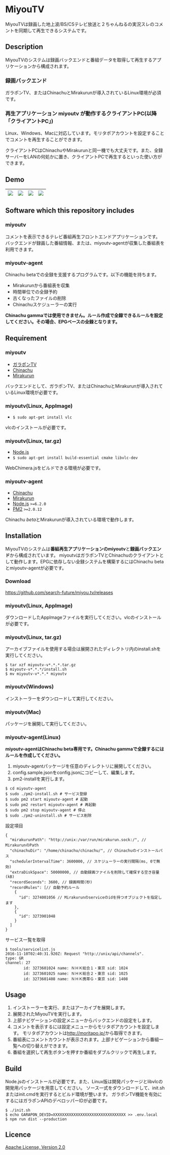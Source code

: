 MiyouTV
====
MiyouTVは録画した地上波/BS/CSテレビ放送と２ちゃんねるの実況スレのコメントを同期して再生できるシステムです。

## Description
MiyouTVのシステムは録画バックエンドと番組データを取得して再生するアプリケーションから構成されます。

### 録画バックエンド
ガラポンTV、またはChinachuとMirakurunが導入されているLinux環境が必須です。

### 再生アプリケーション miyoutv が動作するクライアントPC(以降「クライアントPC」)
Linux、Windows、Macに対応しています。モリタポアカウントを設定することでコメントを再生することができます。

クライアントPCはChinachuやMirakurunと同一機でも大丈夫です。また、全録サーバーをLANの何処かに置き、クライアントPCで再生するといった使い方ができます。

## Demo
|![](https://search-future.github.io/miyou.tv/demo-player.png)|![](https://search-future.github.io/miyou.tv/demo-search.png)|![](https://search-future.github.io/miyou.tv/demo-programs.png)|![](https://search-future.github.io/miyou.tv/demo-recorded.png)|
|---|---|---|---|

## Software which this repository includes
### miyoutv
コメントを表示できるテレビ番組再生フロントエンドアプリケーションです。
バックエンドが録画した番組情報、または、miyoutv-agentが収集した番組表を利用できます。

### miyoutv-agent
Chinachu betaでの全録を支援するプログラムです。以下の機能を持ちます。
* Mirakurunから番組表を収集
* 時間単位での全録予約
* 古くなったファイルの削除
* Chinachuスケジューラーの実行

**Chinachu gammaでは使用できません。ルール作成で全録できるルールを設定してください。その場合、EPGベースの全録となります。**

## Requirement

### miyoutv
* [ガラポンTV](http://garapon.tv/)
* [Chinachu](https://github.com/Chinachu/Chinachu)
* [Mirakurun](https://github.com/Chinachu/Mirakurun)

バックエンドとして、ガラポンTV、またはChinachuとMirakurunが導入されているLinux環境が必要です。

### miyoutv(Linux, AppImage)
* `$ sudo apt-get install vlc`

vlcのインストールが必要です。

### miyoutv(Linux, tar.gz)
* [Node.js](http://nodejs.org/)
* `$ sudo apt-get install build-essential cmake libvlc-dev`

WebChimera.jsをビルドできる環境が必要です。

### miyoutv-agent
* [Chinachu](https://github.com/Chinachu/Chinachu)
* [Mirakurun](https://github.com/Chinachu/Mirakurun)
* [Node.js](http://nodejs.org/) `>=6.2.0`
* [PM2](http://pm2.keymetrics.io/) `>=2.0.12`

Chinachu *beta*とMirakurunが導入されている環境で動作します。

## Installation
MiyouTVのシステムは**番組再生アプリケーションのmiyoutv**と**録画バックエンド**から構成されています。
miyoutvはガラポンTVとChinachuのクライアントとして動作します。EPGに依存しない全録システムを構築するにはChinachu betaとmiyoutv-agentが必要です。
### Download
<https://github.com/search-future/miyou.tv/releases>

### miyoutv(Linux, AppImage)
ダウンロードしたAppImageファイルを実行してください。vlcのインストールが必要です。

### miyoutv(Linux, tar.gz)
アーカイブファイルを使用する場合は展開されたディレクトリ内のinstall.shを実行してください。
```
$ tar xzf miyoutv-v*.*.*.tar.gz
$ miyoutv-v*.*.*/install.sh
$ mv miyoutv-v*.*.* miyoutv
```

### miyoutv(Windows)
インストーラーをダウンロードして実行してください。

### miyoutv(Mac)
パッケージを展開して実行してください。

### miyoutv-agent(Linux)
**miyoutv-agentはChinachu beta専用です。Chinachu gammaで全録するにはルールを作成してください。**

1. miyoutv-agentパッケージを任意のディレクトリに展開してください。
2. config.sample.jsonをconfig.jsonにコピーして、編集します。
3. pm2-installを実行します。

```
$ cd miyoutv-agent
$ sudo ./pm2-install.sh # サービス登録
$ sudo pm2 start miyoutv-agent # 起動
$ sudo pm2 restart miyoutv-agent # 再起動
$ sudo pm2 stop miyoutv-agent # 停止
$ sudo ./pm2-uninstall.sh # サービス削除
```

設定項目
```
{
  "mirakurunPath": "http://unix:/var/run/mirakurun.sock:/", // MirakurunのPath
  "chinachuDir": "/home/chinachu/chinachu/", // Chinachuのインストールパス
  "schedulerIntervalTime": 3600000, // スケジューラーの実行間隔(ms, 0で無効)
  "extraDiskSpace": 50000000, // 自動録画ファイルを削除して確保する空き容量(kB)
  "recordSeconds": 3600, // 録画時間(秒)
  "recordRules": [// 自動予約ルール
    {
      "id": 3274001056 // Mirakurunのserviceのidを持つオブジェクトを指定します
    },
    {
      "id": 3273901048
    }
  ]
}
```
サービス一覧を取得
```
$ tools/servicelist.js
2016-11-10T02:40:31.920Z: Request "http://unix/api/channels".
type: GR
channel: 27
        id: 3273601024 name: ＮＨＫ総合１・東京 sid: 1024
        id: 3273601025 name: ＮＨＫ総合２・東京 sid: 1025
        id: 3273601408 name: ＮＨＫ携帯Ｇ・東京 sid: 1408
```

## Usage
1. インストーラーを実行、またはアーカイブを展開します。
2. 展開されたMiyouTVを実行します。
3. 上部ナビゲーションの設定メニューからバックエンドの設定をします。
4. コメントを表示するには設定メニューからモリタポアカウントを設定します。
モリタポアカウントは<http://moritapo.jp/>から取得できます。
5. 番組表にコメントカウントが表示されます。上部ナビゲーションから番組一覧への切り替えができます。
6. 番組を選択して再生ボタンを押すか番組をダブルクリックで再生します。

## Build
Node.jsのインストールが必要です。また、Linux版は開発パッケージとlibvlcの開発用パッケージを用意してください。
ソース一式をダウンロードして、init.shまたはinit.cmdを実行するとビルド環境が整います。
ガラポンTV機能を有効にするにはガラポンAPIのデベロッパーIDが必要です。
```
$ ./init.sh
$ echo GARAPON_DEVID=XXXXXXXXXXXXXXXXXXXXXXXXXXXXXXXX >> .env.local
$ npm run dist --production
```

## Licence
[Apache License, Version 2.0](https://github.com/search-future/miyou.tv/blob/master/LICENSE)
